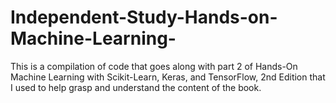 # Independent-Study-Hands-on-Machine-Learning-

This is a compilation of code that goes along with part 2 of Hands-On Machine Learning with Scikit-Learn, Keras, and TensorFlow, 2nd Edition that I used to help grasp and understand the content of the book.
